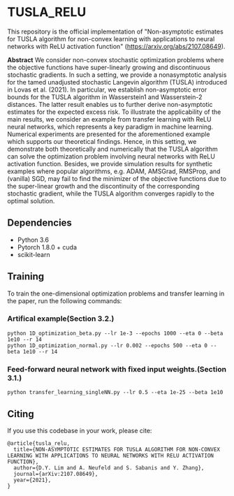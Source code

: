 # TUSLA_RELU

This repository is the official implementation of "Non-asymptotic estimates for TUSLA algorithm for non-convex learning with applications to neural networks with ReLU activation function" (https://arxiv.org/abs/2107.08649).

**Abstract**
We consider non-convex stochastic optimization problems where the objective functions have super-linearly growing and discontinuous stochastic gradients. In such a setting, we provide a nonasymptotic analysis for the tamed unadjusted stochastic Langevin algorithm (TUSLA) introduced in Lovas et al. (2021). In particular, we establish non-asymptotic error bounds for the TUSLA algorithm in Wasserstein1 and Wasserstein-2 distances. The latter result enables us to further derive non-asymptotic estimates for the expected excess risk. To illustrate the applicability of the main results, we consider an example from transfer learning with ReLU neural networks, which represents a key paradigm in machine learning. Numerical experiments are presented for the aforementioned example which supports our theoretical findings. Hence, in this setting, we demonstrate both theoretically and numerically that the TUSLA algorithm can solve the optimization problem involving neural networks with ReLU activation function. Besides, we provide simulation results for synthetic examples where popular algorithms, e.g. ADAM, AMSGrad, RMSProp, and (vanilla) SGD, may fail to find the minimizer of the objective functions due to the super-linear growth and the discontinuity of the corresponding stochastic gradient, while the TUSLA algorithm converges rapidly to the optimal solution.

## Dependencies

- Python 3.6
- Pytorch 1.8.0 + cuda
- scikit-learn

## Training

To train the one-dimensional optimization problems and transfer learning in the paper, run the following commands:

### Artifical example(Section 3.2.)
```train
python 1D_optimization_beta.py --lr 1e-3 --epochs 1000 --eta 0 --beta 1e10 --r 14
python 1D_optimization_normal.py --lr 0.002 --epochs 500 --eta 0 --beta 1e10 --r 14
```

### Feed-forward neural network with fixed input weights.(Section 3.1.)
```train
python transfer_learning_singleNN.py --lr 0.5 --eta 1e-25 --beta 1e10
```

## Citing
If you use this codebase in your work, please cite:
```
@article{tusla_relu,
  title={NON-ASYMPTOTIC ESTIMATES FOR TUSLA ALGORITHM FOR NON-CONVEX LEARNING WITH APPLICATIONS TO NEURAL NETWORKS WITH RELU ACTIVATION FUNCTION},
  author={D.Y. Lim and A. Neufeld and S. Sabanis and Y. Zhang},
  journal={arXiv:2107.08649},
  year={2021},  
}
```
